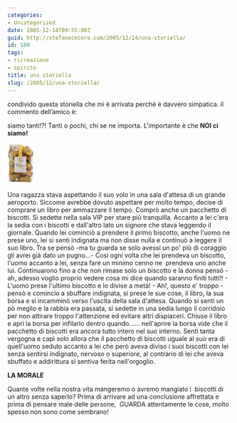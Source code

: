 ```yaml
---
categories:
- Uncategorized
date: 2005-12-14T09:55:00Z
guid: http://stefanocecere.com/2005/12/14/una-storiella/
id: 180
tags:
- ricreazione
- spirito
title: una storiella
slug: /2005/12/una-storiella/
---
```


condivido questa storiella che mi è arrivata perché è davvero simpatica. il commento dell’amico è:
 
siamo tanti!?! Tanti o pochi, chi se ne importa. L'importante è che **NOI ci siamo!**

![](../../../assets/img/post/2005/biscotti.jpg)

Una ragazza stava aspettando il suo volo in una sala d'attesa di un grande aeroporto. Siccome avrebbe dovuto aspettare per molto tempo, decise di comprare un libro per ammazzare il tempo. Comprò anche un pacchetto di biscotti. Si sedette nella sala VIP per stare più tranquilla. Accanto a lei c'era la sedia con i biscotti e dall'altro lato un signore che stava leggendo il giornale. Quando lei cominciò a prendere il primo biscotto, anche l'uomo ne prese uno, lei si sentì indignata ma non disse nulla e continuò a leggere il suo libro. Tra se pensò -ma tu guarda se solo avessi un po' più di coraggio gli avrei già dato un pugno…- Così ogni volta che lei prendeva un biscotto, l'uomo accanto a lei, senza fare un minimo cenno ne  prendeva uno anche lui. Continuarono fino a che non rimase solo un biscotto e la donna pensò - ah, adesso voglio proprio vedere cosa mi dice quando saranno finiti tutti!! - L'uomo prese l'ultimo biscotto e lo divise a metà! - Ah!, questo e' troppo - pensò e comincio a sbuffare indignata, si prese le sue cose, il libro, la sua borsa e si incamminò verso l'uscita della sala d'attesa. Quando si sentì un pò meglio e la rabbia era passata, si sedette in una sedia lungo il corridoio per non attirare troppo l'attenzione ed evitare altri dispiaceri. Chiuse il libro e aprì la borsa per infilarlo dentro quando…… nell'aprire la borsa vide che il pacchetto di biscotti era ancora tutto intero nel suo interno. Sentì tanta vergogna e capì solo allora che il pacchetto di biscotti uguale al suo era di quell'uomo seduto accanto a lei che però aveva diviso i suoi biscotti con lei senza sentirsi indignato, nervoso o superiore, al contrario di lei che aveva sbuffato e addirittura si sentiva ferita nell'orgoglio.

**LA MORALE**

Quante volte nella nostra vita mangeremo o avremo mangiato i  biscotti di un altro senza saperlo? Prima di arrivare ad una conclusione affrettata e prima di pensare male delle persone,  GUARDA attentamente le cose, molto spesso non sono come sembrano!